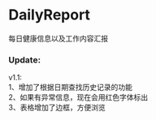 # DailyReport
每日健康信息以及工作内容汇报  
  
### Update:  
v1.1:  
1、增加了根据日期查找历史记录的功能  
2、如果有异常信息，现在会用红色字体标出  
3、表格增加了边框，方便浏览  